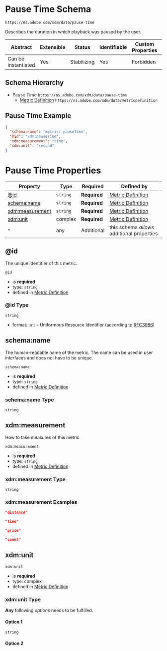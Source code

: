 
# Pause Time Schema

```
https://ns.adobe.com/xdm/data/pause-time
```

Describes the duration in which playback was paused by the user.

| Abstract | Extensible | Status | Identifiable | Custom Properties | Additional Properties | Defined In |
|----------|------------|--------|--------------|-------------------|-----------------------|------------|
| Can be instantiated | Yes | Stabilizing | Yes | Forbidden | Permitted | [data/pause-time.schema.json](data/pause-time.schema.json) |
## Schema Hierarchy

* Pause Time `https://ns.adobe.com/xdm/data/pause-time`
  * [Metric Definition](metricdefinition.schema.md) `https://ns.adobe.com/xdm/data/metricdefinition`


## Pause Time Example
```json
{
  "schema:name": "metric: pauseTime",
  "@id": "xdm:pauseTime",
  "xdm:measurement": "time",
  "xdm:unit": "second"
}
```

# Pause Time Properties

| Property | Type | Required | Defined by |
|----------|------|----------|------------|
| [@id](#id) | `string` | **Required** | [Metric Definition](metricdefinition.schema.md#id) |
| [schema:name](#schemaname) | `string` | **Required** | [Metric Definition](metricdefinition.schema.md#schemaname) |
| [xdm:measurement](#xdmmeasurement) | `string` | **Required** | [Metric Definition](metricdefinition.schema.md#xdmmeasurement) |
| [xdm:unit](#xdmunit) | complex | **Required** | [Metric Definition](metricdefinition.schema.md#xdmunit) |
| `*` | any | Additional | this schema *allows* additional properties |

## @id

The unique identifier of this metric.

`@id`
* is **required**
* type: `string`
* defined in [Metric Definition](metricdefinition.schema.md#id)

### @id Type


`string`
* format: `uri` – Uniformous Resource Identifier (according to [RFC3986](http://tools.ietf.org/html/rfc3986))






## schema:name

The human-readable name of the metric. The name can be used in user interfaces and does not have to be unique.

`schema:name`
* is **required**
* type: `string`
* defined in [Metric Definition](metricdefinition.schema.md#schemaname)

### schema:name Type


`string`






## xdm:measurement

How to take measures of this metric.

`xdm:measurement`
* is **required**
* type: `string`
* defined in [Metric Definition](metricdefinition.schema.md#xdmmeasurement)

### xdm:measurement Type


`string`





### xdm:measurement Examples

```json
"distance"
```

```json
"time"
```

```json
"price"
```

```json
"count"
```



## xdm:unit


`xdm:unit`
* is **required**
* type: complex
* defined in [Metric Definition](metricdefinition.schema.md#xdmunit)

### xdm:unit Type


**Any** following *options* needs to be fulfilled.


#### Option 1


`string`



#### Option 2






